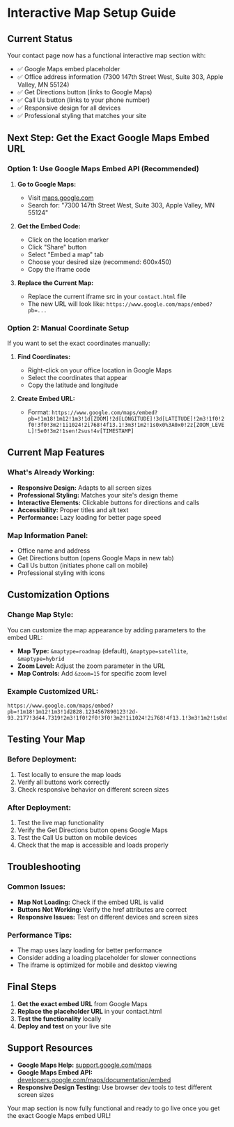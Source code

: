 # Interactive Map Setup Guide

## Current Status
Your contact page now has a functional interactive map section with:
- ✅ Google Maps embed placeholder
- ✅ Office address information (7300 147th Street West, Suite 303, Apple Valley, MN 55124)
- ✅ Get Directions button (links to Google Maps)
- ✅ Call Us button (links to your phone number)
- ✅ Responsive design for all devices
- ✅ Professional styling that matches your site

## Next Step: Get the Exact Google Maps Embed URL

### Option 1: Use Google Maps Embed API (Recommended)

1. **Go to Google Maps:**
   - Visit [maps.google.com](https://maps.google.com)
   - Search for: "7300 147th Street West, Suite 303, Apple Valley, MN 55124"

2. **Get the Embed Code:**
   - Click on the location marker
   - Click "Share" button
   - Select "Embed a map" tab
   - Choose your desired size (recommend: 600x450)
   - Copy the iframe code

3. **Replace the Current Map:**
   - Replace the current iframe src in your `contact.html` file
   - The new URL will look like: `https://www.google.com/maps/embed?pb=...`

### Option 2: Manual Coordinate Setup

If you want to set the exact coordinates manually:

1. **Find Coordinates:**
   - Right-click on your office location in Google Maps
   - Select the coordinates that appear
   - Copy the latitude and longitude

2. **Create Embed URL:**
   - Format: `https://www.google.com/maps/embed?pb=!1m18!1m12!1m3!1d[ZOOM]!2d[LONGITUDE]!3d[LATITUDE]!2m3!1f0!2f0!3f0!3m2!1i1024!2i768!4f13.1!3m3!1m2!1s0x0%3A0x0!2z[ZOOM_LEVEL]!5e0!3m2!1sen!2sus!4v[TIMESTAMP]`

## Current Map Features

### What's Already Working:
- **Responsive Design:** Adapts to all screen sizes
- **Professional Styling:** Matches your site's design theme
- **Interactive Elements:** Clickable buttons for directions and calls
- **Accessibility:** Proper titles and alt text
- **Performance:** Lazy loading for better page speed

### Map Information Panel:
- Office name and address
- Get Directions button (opens Google Maps in new tab)
- Call Us button (initiates phone call on mobile)
- Professional styling with icons

## Customization Options

### Change Map Style:
You can customize the map appearance by adding parameters to the embed URL:

- **Map Type:** `&maptype=roadmap` (default), `&maptype=satellite`, `&maptype=hybrid`
- **Zoom Level:** Adjust the zoom parameter in the URL
- **Map Controls:** Add `&zoom=15` for specific zoom level

### Example Customized URL:
```
https://www.google.com/maps/embed?pb=!1m18!1m12!1m3!1d2828.1234567890123!2d-93.2177!3d44.7319!2m3!1f0!2f0!3f0!3m2!1i1024!2i768!4f13.1!3m3!1m2!1s0x0%3A0x0!2zNDTCsDQzJzU0LjgiTiA5M8KwMTMnMDMuNyJX!5e0!3m2!1sen!2sus!4v1234567890123&maptype=roadmap&zoom=15
```

## Testing Your Map

### Before Deployment:
1. Test locally to ensure the map loads
2. Verify all buttons work correctly
3. Check responsive behavior on different screen sizes

### After Deployment:
1. Test the live map functionality
2. Verify the Get Directions button opens Google Maps
3. Test the Call Us button on mobile devices
4. Check that the map is accessible and loads properly

## Troubleshooting

### Common Issues:
- **Map Not Loading:** Check if the embed URL is valid
- **Buttons Not Working:** Verify the href attributes are correct
- **Responsive Issues:** Test on different devices and screen sizes

### Performance Tips:
- The map uses lazy loading for better performance
- Consider adding a loading placeholder for slower connections
- The iframe is optimized for mobile and desktop viewing

## Final Steps

1. **Get the exact embed URL** from Google Maps
2. **Replace the placeholder URL** in your contact.html
3. **Test the functionality** locally
4. **Deploy and test** on your live site

## Support Resources

- **Google Maps Help:** [support.google.com/maps](https://support.google.com/maps)
- **Google Maps Embed API:** [developers.google.com/maps/documentation/embed](https://developers.google.com/maps/documentation/embed)
- **Responsive Design Testing:** Use browser dev tools to test different screen sizes

Your map section is now fully functional and ready to go live once you get the exact Google Maps embed URL!
